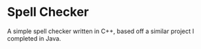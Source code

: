 Spell Checker
=============

A simple spell checker written in C++, based off a similar project I completed in Java.
